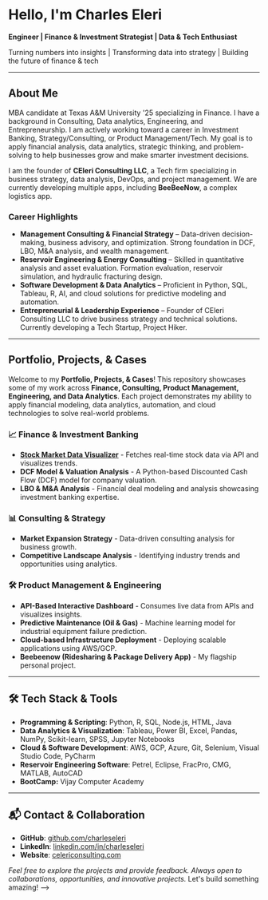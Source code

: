 # Hello, I'm Charles Eleri

**Engineer | Finance & Investment Strategist | Data & Tech Enthusiast**

Turning numbers into insights | Transforming data into strategy | Building the future of finance & tech

---

## About Me

MBA candidate at Texas A&M University '25 specializing in Finance. 
I have a background in Consulting, Data analytics, Engineering, and Entrepreneurship.
I am actively working toward a career in Investment Banking, Strategy/Consulting, or Product Management/Tech. 
My goal is to apply financial analysis, data analytics, strategic thinking, and problem-solving to help businesses grow and make smarter investment decisions.

I am the founder of **CEleri Consulting LLC**, a Tech firm specializing in business strategy, data analysis, DevOps, and project management. 
We are currently developing multiple apps, including **BeeBeeNow**, a complex logistics app.

### Career Highlights
- **Management Consulting & Financial Strategy** – Data-driven decision-making, business advisory, and optimization. Strong foundation in DCF, LBO, M&A analysis, and wealth management.
- **Reservoir Engineering & Energy Consulting** – Skilled in quantitative analysis and asset evaluation. Formation evaluation, reservoir simulation, and hydraulic fracturing design.
- **Software Development & Data Analytics** – Proficient in Python, SQL, Tableau, R, AI, and cloud solutions for predictive modeling and automation.
- **Entrepreneurial & Leadership Experience** – Founder of CEleri Consulting LLC to drive business strategy and technical solutions. Currently developing a Tech Startup, Project Hiker.
---
## **Portfolio, Projects, & Cases**


Welcome to my **Portfolio, Projects, & Cases**! This repository showcases some of my work across **Finance, Consulting, Product Management, Engineering, and Data Analytics**. Each project demonstrates my ability to apply financial modeling, data analytics, automation, and cloud technologies to solve real-world problems.


### 📈 Finance & Investment Banking

- **[Stock Market Data Visualizer](https://github.com/charleseleri/stock-data-visualizer)** - Fetches real-time stock data via API and visualizes trends.
- **DCF Model & Valuation Analysis** - A Python-based Discounted Cash Flow (DCF) model for company valuation.
- **LBO & M&A Analysis** - Financial deal modeling and analysis showcasing investment banking expertise.

### 📊 Consulting & Strategy

- **Market Expansion Strategy** - Data-driven consulting analysis for business growth.
- **Competitive Landscape Analysis** - Identifying industry trends and opportunities using analytics.

### 🛠 Product Management & Engineering

- **API-Based Interactive Dashboard** - Consumes live data from APIs and visualizes insights.
- **Predictive Maintenance (Oil & Gas)** - Machine learning model for industrial equipment failure prediction.
- **Cloud-based Infrastructure Deployment** - Deploying scalable applications using AWS/GCP.
- **Beebeenow (Ridesharing & Package Delivery App)** - My flagship personal project.

---

## 🛠 Tech Stack & Tools

- **Programming & Scripting**: Python, R, SQL, Node.js, HTML, Java
- **Data Analytics & Visualization**: Tableau, Power BI, Excel, Pandas, NumPy, Scikit-learn, SPSS, Jupyter Notebooks
- **Cloud & Software Development**: AWS, GCP, Azure, Git, Selenium, Visual Studio Code, PyCharm
- **Reservoir Engineering Software**: Petrel, Eclipse, FracPro, CMG, MATLAB, AutoCAD
- **BootCamp:** Vijay Computer Academy

---

## 📬 Contact & Collaboration

- **GitHub**: [github.com/charleseleri](https://github.com/charleseleri)
- **LinkedIn**: [linkedin.com/in/charleseleri](https://linkedin.com/in/charleseleri)
- **Website**: [celericonsulting.com](https://celericonsulting.com)

*Feel free to explore the projects and provide feedback. Always open to collaborations, opportunities, and innovative projects.* Let's build something amazing!
-->
